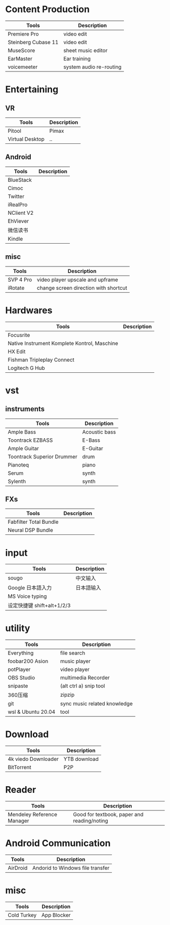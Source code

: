 # Content Production
|Tools|Description|
|--|--|
|Premiere Pro|video edit|
|Steinberg Cubase 11|video edit|
|MuseScore|sheet music editor|
|EarMaster|Ear training|
|voicemeeter|system audio re-routing|

# Entertaining

## VR
|Tools|Description|
|--|--|
|Pitool|Pimax|
|Virtual Desktop|..|


## Android
|Tools|Description|
|--|--|
|BlueStack||
|Cimoc||
|Twitter||
|iRealPro||
|NClient V2||
|EhViever||
|微信读书||
|Kindle||

## misc
|Tools|Description|
|--|--|
|SVP 4 Pro|video player upscale and upframe|
|iRotate|change screen direction with shortcut|

# Hardwares
|Tools|Description|
|--|--|
|Focusrite||
|Native Instrument Komplete Kontrol, Maschine||
|HX Edit||
|Fishman Tripleplay Connect||
|Logitech G Hub||

# vst
## instruments
|Tools|Description|
|--|--|
|Ample Bass|Acoustic bass|
|Toontrack EZBASS|E-Bass|
|Ample Guitar|E-Guitar|
|Toontrack Superior Drummer|drum|
|Pianoteq |piano|
|Serum |synth|
|Sylenth |synth|

## FXs
|Tools|Description|
|--|--|
|Fabfilter Total Bundle||
|Neural DSP Bundle|







# input
|Tools|Description|
|--|--|
|sougo|中文输入|
|Google 日本語入力|日本語输入|
|MS Voice typing||
|设定快捷键 shift+alt+1/2/3|


# utility
|Tools|Description|
|--|--|
|Everything|file search|
|foobar200 Asion|music player|
|potPlayer|video player|
|OBS Studio|multimedia Recorder|
|snipaste|(alt ctrl a) snip tool|
|360压缩|zipzip|
|git|sync music related knowledge|
|wsl & Ubuntu 20.04|tool|




# Download
|Tools|Description|
|--|--|
|4k viedo Downloader|YTB download|
|BitTorrent|P2P|


# Reader
|Tools|Description|
|--|--|
|Mendeley Reference Manager|Good for textbook, paper and reading/noting|

# Android Communication 
|Tools|Description|
|--|--|
|AirDroid|Andorid to Windows file transfer|



# misc
|Tools|Description|
|--|--|
|Cold Turkey|App Blocker|

